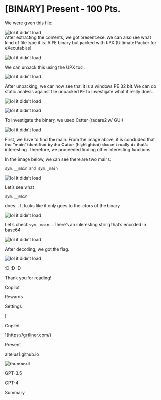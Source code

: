 # [BINARY] Present - 100 Pts.

  
We were given this file:  

![lol it didn't load](https://altelus1.github.io/writeups/ctf/cyberseagames2019/images/present_1.png)  
After extracting the contents, we got present.exe. We can also see what kind of file type it is. A PE binary but packed with UPX (Ultimate Packer for eXecutables)

![lol it didn't load](https://altelus1.github.io/writeups/ctf/cyberseagames2019/images/present_2.png)  

We can unpack this using the UPX tool.

![lol it didn't load](https://altelus1.github.io/writeups/ctf/cyberseagames2019/images/present_3.png)  

After unpacking, we can now see that it is a windows PE 32 bit. We can do static analysis against the unpacked PE to investigate what it really does.

![lol it didn't load](https://altelus1.github.io/writeups/ctf/cyberseagames2019/images/present_4.png)

![lol it didn't load](https://altelus1.github.io/writeups/ctf/cyberseagames2019/images/present_5.png)  

To investigate the binary, we used Cutter (radare2 w/ GUI)

![lol it didn't load](https://altelus1.github.io/writeups/ctf/cyberseagames2019/images/present_6.png)

First, we have to find the main. From the image above, it is concluded that the “main” identified by the Cutter (highlighted) doesn’t really do that’s interesting. Therefore, we proceeded finding other interesting functions

  
In the image below, we can see there are two mains:

```C
sym.__main and sym._main
```

![lol it didn't load](https://altelus1.github.io/writeups/ctf/cyberseagames2019/images/present_8.png)

Let’s see what

`sym.__main`

does… It looks like it only goes to the .ctors of the binary

![lol it didn't load](https://altelus1.github.io/writeups/ctf/cyberseagames2019/images/present_9.png)

Let’s check `sym._main`… There’s an interesting string that’s encoded in base64

![lol it didn't load](https://altelus1.github.io/writeups/ctf/cyberseagames2019/images/present_10.png)

  
After decoding, we got the flag.

![lol it didn't load](https://altelus1.github.io/writeups/ctf/cyberseagames2019/images/present_11.png)

:D :D :D

Thank you for reading!

Copilot

Rewards

[](https://getliner.com/settings/extension)Settings

[

Copilot

](https://getliner.com/)[](https://getliner.com/settings/extension)

Present

altelus1.github.io

![thumbnail](https://altelus1.github.io/writeups/ctf/cyberseagames2019/images/present_1.png)

GPT-3.5

GPT-4

Summary